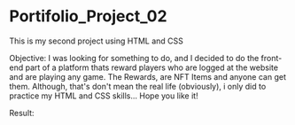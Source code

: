 # Portifolio_Project_02
This is my second project using HTML and CSS

Objective: I was looking for something to do, and I decided to do the front-end part of a platform thats reward players who are logged at the website and are playing any game. The Rewards, are NFT Items and anyone can get them. Although, that's don't mean the real life (obviously), i only did to practice my HTML and CSS skills... Hope you like it!


Result:

<a href="https://jvsfarias.github.io/Portifolio_Project_02/" target="_blank"></a>
